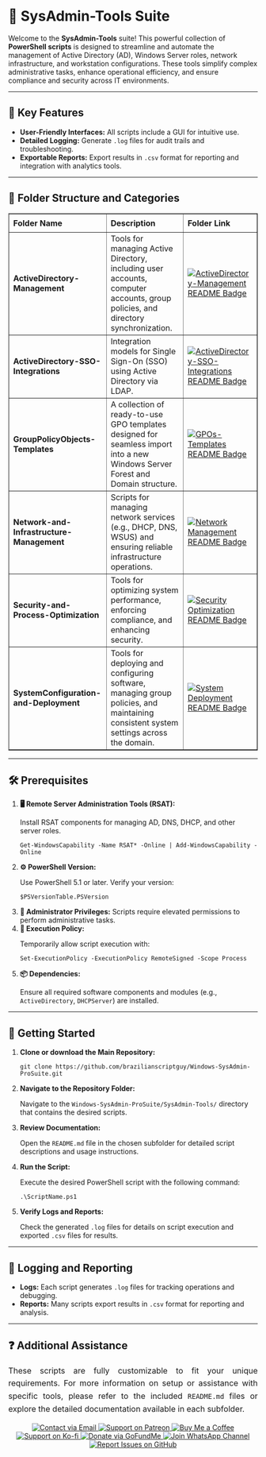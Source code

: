 <div>
  <h1>🔧 SysAdmin-Tools Suite</h1>
  <p>
    Welcome to the <strong>SysAdmin-Tools</strong> suite! This powerful collection of 
    <strong>PowerShell scripts</strong> is designed to streamline and automate the management of Active Directory (AD), Windows Server roles, 
    network infrastructure, and workstation configurations. These tools simplify complex administrative tasks, enhance operational efficiency, 
    and ensure compliance and security across IT environments.
  </p>

  <hr />

  <h2>🌟 Key Features</h2>
  <ul>
    <li><strong>User-Friendly Interfaces:</strong> All scripts include a GUI for intuitive use.</li>
    <li><strong>Detailed Logging:</strong> Generate <code>.log</code> files for audit trails and troubleshooting.</li>
    <li><strong>Exportable Reports:</strong> Export results in <code>.csv</code> format for reporting and integration with analytics tools.</li>
  </ul>

  <hr />

 <h2>📄 Folder Structure and Categories</h2>
<table border="1" style="border-collapse: collapse; width: 100%; text-align: left;">
  <thead>
    <tr>
      <th style="padding: 8px;">Folder Name</th>
      <th style="padding: 8px;">Description</th>
      <th style="padding: 8px;">Folder Link</th>
    </tr>
  </thead>
  <tbody>
    <tr>
      <td><strong>ActiveDirectory-Management</strong></td>
      <td>Tools for managing Active Directory, including user accounts, computer accounts, group policies, and directory synchronization.</td>
      <td>
        <a href="ActiveDirectory-Management/README.md" target="_blank">
          <img src="https://img.shields.io/badge/AD%20Management-README-blue?style=for-the-badge&logo=github" 
          alt="ActiveDirectory-Management README Badge">
        </a>
      </td>
    </tr>
    <tr>
      <td><strong>ActiveDirectory-SSO-Integrations</strong></td>
      <td>Integration models for Single Sign-On (SSO) using Active Directory via LDAP.</td>
      <td>
        <a href="ActiveDirectory-SSO-Integrations/README.md" target="_blank">
          <img src="https://img.shields.io/badge/SSO%20Integrations-README-blue?style=for-the-badge&logo=github" 
          alt="ActiveDirectory-SSO-Integrations README Badge">
        </a>
      </td>
    </tr>
    <tr>
      <td><strong>GroupPolicyObjects-Templates</strong></td>
      <td>A collection of ready-to-use GPO templates designed for seamless import into a new Windows Server Forest and Domain structure.</td>
      <td>
        <a href="GroupPolicyObjects-Templates/README.md" target="_blank">
          <img src="https://img.shields.io/badge/GPO%20Templates-README-blue?style=for-the-badge&logo=github" 
          alt="GPOs-Templates README Badge">
        </a>
      </td>
    </tr>
    <tr>
      <td><strong>Network-and-Infrastructure-Management</strong></td>
      <td>Scripts for managing network services (e.g., DHCP, DNS, WSUS) and ensuring reliable infrastructure operations.</td>
      <td>
        <a href="Network-and-Infrastructure-Management/README.md" target="_blank">
          <img src="https://img.shields.io/badge/Network%20Management-README-blue?style=for-the-badge&logo=github" 
          alt="Network Management README Badge">
        </a>
      </td>
    </tr>
    <tr>
      <td><strong>Security-and-Process-Optimization</strong></td>
      <td>Tools for optimizing system performance, enforcing compliance, and enhancing security.</td>
      <td>
        <a href="Security-and-Process-Optimization/README.md" target="_blank">
          <img src="https://img.shields.io/badge/Security%20Optimization-README-blue?style=for-the-badge&logo=github" 
          alt="Security Optimization README Badge">
        </a>
      </td>
    </tr>
    <tr>
      <td><strong>SystemConfiguration-and-Deployment</strong></td>
      <td>Tools for deploying and configuring software, managing group policies, and maintaining consistent system settings across the domain.</td>
      <td>
        <a href="SystemConfiguration-and-Deployment/README.md" target="_blank">
          <img src="https://img.shields.io/badge/System%20Deployment-README-blue?style=for-the-badge&logo=github" 
          alt="System Deployment README Badge">
        </a>
      </td>
    </tr>
  </tbody>
</table>

<hr />

  <h2>🛠️ Prerequisites</h2>
  <ol>
    <li>
      <strong>🖥️ Remote Server Administration Tools (RSAT):</strong>
      <p>Install RSAT components for managing AD, DNS, DHCP, and other server roles.</p>
      <pre><code>Get-WindowsCapability -Name RSAT* -Online | Add-WindowsCapability -Online</code></pre>
    </li>
    <li>
      <strong>⚙️ PowerShell Version:</strong>
      <p>Use PowerShell 5.1 or later. Verify your version:</p>
      <pre><code>$PSVersionTable.PSVersion</code></pre>
    </li>
    <li><strong>🔑 Administrator Privileges:</strong> Scripts require elevated permissions to perform administrative tasks.</li>
    <li>
      <strong>🔧 Execution Policy:</strong>
      <p>Temporarily allow script execution with:</p>
      <pre><code>Set-ExecutionPolicy -ExecutionPolicy RemoteSigned -Scope Process</code></pre>
    </li>
    <li>
      <strong>📦 Dependencies:</strong>
      <p>Ensure all required software components and modules (e.g., <code>ActiveDirectory</code>, <code>DHCPServer</code>) are installed.</p>
    </li>
  </ol>

  <hr />

  <h2>🚀 Getting Started</h2>
  <ol>
      <li>
      <strong>Clone or download the Main Repository:</strong>
      <pre><code>git clone https://github.com/brazilianscriptguy/Windows-SysAdmin-ProSuite.git</code></pre>
    </li>
    <li>
      <strong>Navigate to the Repository Folder:</strong>
      <p>Navigate to the <code>Windows-SysAdmin-ProSuite/SysAdmin-Tools/</code> directory that contains the desired scripts.</p>
    </li>
    <li>
      <strong>Review Documentation:</strong>
      <p>Open the <code>README.md</code> file in the chosen subfolder for detailed script descriptions and usage instructions.</p>
    </li>
    <li>
      <strong>Run the Script:</strong>
      <p>Execute the desired PowerShell script with the following command:</p>
      <pre><code>.\ScriptName.ps1</code></pre>
    </li>
    <li>
      <strong>Verify Logs and Reports:</strong>
      <p>Check the generated <code>.log</code> files for details on script execution and exported <code>.csv</code> files for results.</p>
    </li>
  </ol>

  <hr />

  <h2>📝 Logging and Reporting</h2>
  <ul>
    <li><strong>Logs:</strong> Each script generates <code>.log</code> files for tracking operations and debugging.</li>
    <li><strong>Reports:</strong> Many scripts export results in <code>.csv</code> format for reporting and analysis.</li>
  </ul>

  <hr />

<h2>❓ Additional Assistance</h2>
<p style="text-align: justify; font-size: 16px; line-height: 1.6;">
  These scripts are fully customizable to fit your unique requirements. For more information on setup or assistance with 
  specific tools, please refer to the included <code>README.md</code> files or explore the detailed documentation available 
  in each subfolder.
</p>

<div align="center">
  <a href="mailto:luizhamilton.lhr@gmail.com" target="_blank" rel="noopener noreferrer" aria-label="Email Luiz Hamilton">
    <img src="https://img.shields.io/badge/Email-luizhamilton.lhr@gmail.com-D14836?style=for-the-badge&logo=gmail" 
         alt="Contact via Email">
  </a>
  <a href="https://www.patreon.com/brazilianscriptguy" target="_blank" rel="noopener noreferrer" aria-label="Support on Patreon">
    <img src="https://img.shields.io/badge/Support%20Me-Patreon-red?style=for-the-badge&logo=patreon" 
         alt="Support on Patreon">
  </a>
  <a href="https://buymeacoffee.com/brazilianscriptguy" target="_blank" rel="noopener noreferrer" aria-label="Buy Me a Coffee">
    <img src="https://img.shields.io/badge/Buy%20Me%20a%20Coffee-Support-yellow?style=for-the-badge&logo=buymeacoffee" 
         alt="Buy Me a Coffee">
  </a>
  <a href="https://ko-fi.com/brazilianscriptguy" target="_blank" rel="noopener noreferrer" aria-label="Support on Ko-fi">
    <img src="https://img.shields.io/badge/Ko--fi-Support%20Me-blue?style=for-the-badge&logo=kofi" 
         alt="Support on Ko-fi">
  </a>
  <a href="https://gofund.me/4599d3e6" target="_blank" rel="noopener noreferrer" aria-label="Donate via GoFundMe">
    <img src="https://img.shields.io/badge/GoFundMe-Donate-green?style=for-the-badge&logo=gofundme" 
         alt="Donate via GoFundMe">
  </a>
  <a href="https://whatsapp.com/channel/0029VaEgqC50G0XZV1k4Mb1c" target="_blank" rel="noopener noreferrer" aria-label="Join WhatsApp Channel">
    <img src="https://img.shields.io/badge/Join%20Us-WhatsApp-25D366?style=for-the-badge&logo=whatsapp" 
         alt="Join WhatsApp Channel">
  </a>
  <a href="https://github.com/brazilianscriptguy/Windows-SysAdmin-ProSuite/blob/main/.github/ISSUE_TEMPLATE/CUSTOM_ISSUE_TEMPLATE.md" 
     target="_blank" rel="noopener noreferrer" aria-label="Report Issues on GitHub">
    <img src="https://img.shields.io/badge/Report%20Issues-GitHub-blue?style=for-the-badge&logo=github" 
         alt="Report Issues on GitHub">
  </a>
</div>

